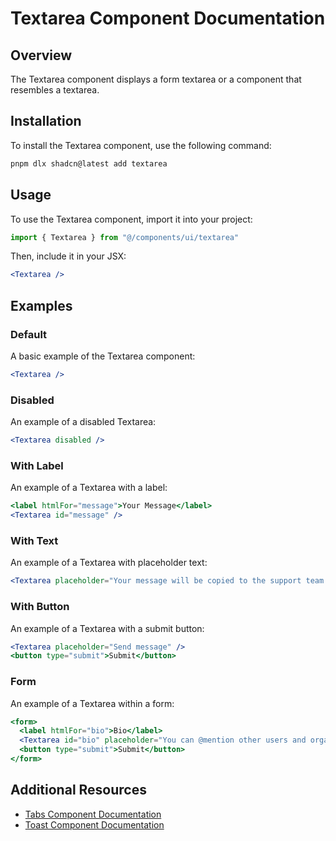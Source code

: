 # Textarea Component Documentation

## Overview
The Textarea component displays a form textarea or a component that resembles a textarea.

## Installation
To install the Textarea component, use the following command:

```bash
pnpm dlx shadcn@latest add textarea
```

## Usage
To use the Textarea component, import it into your project:

```javascript
import { Textarea } from "@/components/ui/textarea"
```

Then, include it in your JSX:

```jsx
<Textarea />
```

## Examples

### Default
A basic example of the Textarea component:

```jsx
<Textarea />
```

### Disabled
An example of a disabled Textarea:

```jsx
<Textarea disabled />
```

### With Label
An example of a Textarea with a label:

```jsx
<label htmlFor="message">Your Message</label>
<Textarea id="message" />
```

### With Text
An example of a Textarea with placeholder text:

```jsx
<Textarea placeholder="Your message will be copied to the support team." />
```

### With Button
An example of a Textarea with a submit button:

```jsx
<Textarea placeholder="Send message" />
<button type="submit">Submit</button>
```

### Form
An example of a Textarea within a form:

```jsx
<form>
  <label htmlFor="bio">Bio</label>
  <Textarea id="bio" placeholder="You can @mention other users and organizations." />
  <button type="submit">Submit</button>
</form>
```

## Additional Resources
- [Tabs Component Documentation](/docs/components/tabs)
- [Toast Component Documentation](/docs/components/toast)